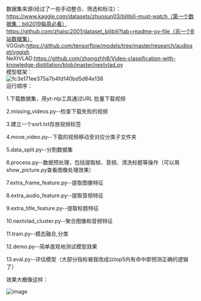 数据集来源(经过了一些手动整合、筛选和标注）：https://www.kaggle.com/datasets/zhuosun03/bilibili-must-watch（第一个数据集：bili2019每周必看）  
https://github.com/zhaisc2001/dataset_bilibili?tab=readme-ov-file（另一个B站数据集）  
VGGish:https://github.com/tensorflow/models/tree/master/research/audioset/vggish  
NeXtVLAD:https://github.com/zhongzhh8/Video-classification-with-knowledge-distillation/blob/master/nextvlad.py  
模型框架：  
![fc3e171ee375a7b4fd140bd5d64e138](https://github.com/user-attachments/assets/b9e56fd1-fa78-4363-b807-2a9f8ffb3d7b)  
运行顺序：  

1.下载数据集，用yt-nlp工具通过URL 批量下载视频

2.missing_videos.py--检查下载失败的视频

3.建立一个sort.txt存放视频标签

4.move_video.py--下载的视频移动至对应分类子文件夹

5.data_split.py--分割数据集

6.process.py--数据预处理，包括提取帧、音频、清洗标题等操作（可以用show_picture.py查看图像处理效果）

7.extra_frame_feature.py--提取图像特征

8.extra_audio_feature.py--提取音频特征

9.extra_title_feature.py--提取标题特征

10.nextvlad_cluster.py--聚合图像和音频特征

11.train.py--模态融合,分类

12.demo.py--简单直观地测试模型效果

13.eval.py--评估模型（大部分指标被我改成以top5内有命中即预测正确的逻辑了）

效果大概像这样：

![image](https://github.com/user-attachments/assets/a3d34dac-bc96-4563-bea7-2fbc5279630d)

